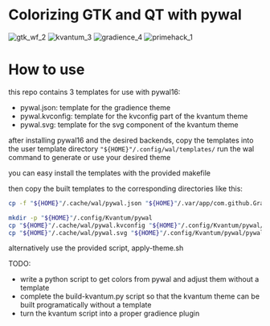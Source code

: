 # Colorizing GTK and QT with pywal

![gtk_wf_2](/screenshots/gtk_wf_2.png)
![kvantum_3](/screenshots/kvantum_3.png)
![gradience_4](/screenshots/gradience_4.png)
![primehack_1](/screenshots/primehack_1.png)



# How to use

this repo contains 3 templates for use with pywal16:  
- pywal.json: template for the gradience theme   
- pywal.kvconfig: template for the kvconfig part of the kvantum theme   
- pywal.svg: template for the svg component of the kvantum theme   


after installing pywal16 and the desired backends, copy the templates into the user template
directory `"${HOME}"/.config/wal/templates/` run the wal command to generate or use your desired theme

you can easy install the templates with the provided makefile


then copy the built templates to the corresponding directories like this:
```sh
cp -f "${HOME}"/.cache/wal/pywal.json "${HOME}"/.var/app/com.github.GradienceTeam.Gradience/config/presets/user/pywal.json

mkdir -p "${HOME}"/.config/Kvantum/pywal
cp "${HOME}"/.cache/wal/pywal.kvconfig "${HOME}"/.config/Kvantum/pywal/pywal.kvconfig
cp "${HOME}"/.cache/wal/pywal.svg "${HOME}"/.config/Kvantum/pywal/pywal.svg
```

alternatively use the provided script, apply-theme.sh

TODO:    
- write a python script to get colors from pywal and adjust them without a template
- complete the build-kvantum.py script so that the kvantum theme can be built programatically without a template
- turn the kvantum script into a proper gradience plugin
